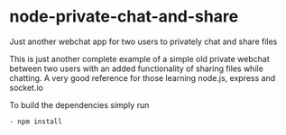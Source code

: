 # node-private-chat-and-share
Just another webchat app for two users to privately chat and share files

This is just another complete example of a simple  old private webchat
between two users with an added functionality of sharing files while chatting.
A very good reference for those learning node.js, express and socket.io

To build the dependencies simply run

	- npm install